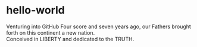 # hello-world
Venturing into GitHub
Four score and seven years ago, our Fathers brought forth on this continent a new nation.  
Conceived in LIBERTY and dedicated to the TRUTH.
